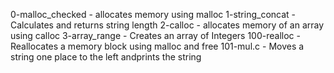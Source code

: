 0-malloc_checked - allocates memory using malloc
1-string_concat - Calculates and returns string length
2-calloc - allocates memory of an array using calloc
3-array_range - Creates an array of Integers
100-realloc - Reallocates a memory block using malloc and free
101-mul.c - Moves a string one place to the left andprints the string
